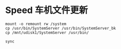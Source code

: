 # Speed 车机文件更新
```
mount -o remount rw /system
cp /usr/bin/SystemServer /usr/bin/SystemServer_bk
cp /mnt/udisk1/SystemServer /usr/bin/

sync
```

